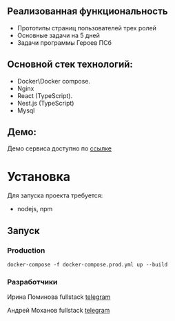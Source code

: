## Реализованная функциональность

- Прототипы страниц пользователей трех ролей
- Основные задачи на 5 дней
- Задачи программы Героев ПСб

## Основной стек технологий:

- Docker\Docker compose.
- Nginx
- React (TypeScript).
- Nest.js (TypeScript)
- Mysql

## Демо:

Демо сервиса доступно по [ссылке](http://89.108.81.87/)

# Установка

Для запуска проекта требуется:

- nodejs, npm

## Запуск

### Production

`docker-compose -f docker-compose.prod.yml up --build`

### Разработчики

Ирина Поминова fullstack [telegram](t.me/irina_pominova)

Андрей Моханов fullstack [telegram](t.me/nvnortz)
